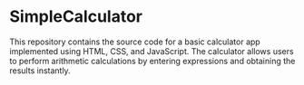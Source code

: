 # SimpleCalculator
This repository contains the source code for a basic calculator app implemented using HTML, CSS, and JavaScript. The calculator allows users to perform arithmetic calculations by entering expressions and obtaining the results instantly.
